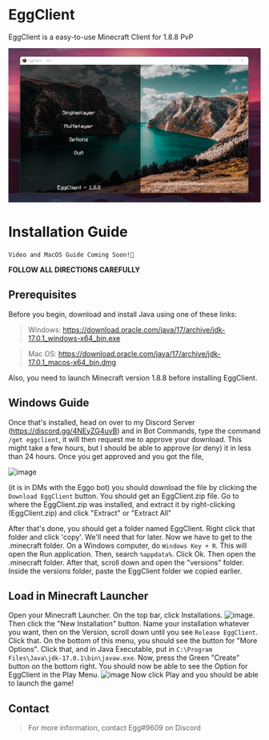 # EggClient

EggClient is a easy-to-use Minecraft Client for 1.8.8 PvP

![The Main Menu](https://raw.githubusercontent.com/uhEgg/EggClient/main/eggclient%201.png)

# Installation Guide
`Video and MacOS Guide Coming Soon!🎥`

**FOLLOW ALL DIRECTIONS CAREFULLY**

## Prerequisites
Before you begin, download and install Java using one of these links:
> Windows: https://download.oracle.com/java/17/archive/jdk-17.0.1_windows-x64_bin.exe

> Mac OS: https://download.oracle.com/java/17/archive/jdk-17.0.1_macos-x64_bin.dmg

Also, you need to launch Minecraft version 1.8.8 before installing EggClient.

## Windows Guide

Once that's installed, head on over to my Discord Server (https://discord.gg/4NEyZG4uvB) and in Bot Commands, type the command `/get eggclient`, it will then request me to approve your download. This might take a few hours, but I should be able to approve (or deny) it in less than 24 hours. Once you get approved and you got the file, 

![image](https://user-images.githubusercontent.com/92561247/153770409-9f7bcc78-e408-45ae-ba73-106d97de0b6e.png) 

(it is in DMs with the Eggo bot) you should download the file by clicking the `Download EggClient` button. You should get an EggClient.zip file. Go to where the EggClient.zip was installed, and extract it by right-clicking (EggClient.zip) and click "Extract" or "Extract All"

After that's done, you should get a folder named EggClient. Right click that folder and click 'copy'. We'll need that for later. Now we have to get to the .minecraft folder. On a Windows computer, do `Windows Key + R`. This will open 
the Run application. Then, search `%appdata%`. Click Ok. Then open the .minecraft folder. After that, scroll down and open the "versions" folder. Inside the versions folder, paste the EggClient folder we copied earlier.
## Load in Minecraft Launcher
Open your Minecraft Launcher. On the top bar, click Installations. ![image](https://user-images.githubusercontent.com/92561247/153734002-7d544533-96f8-4a93-b8b7-2adc482ac3c5.png). Then click the "New Installation" button. Name your installation whatever you want, then on the Version, scroll down until you see `Release EggClient`. Click that. On the bottom of this menu, you should see the button for "More Options". Click that, and in Java Executable, put in `C:\Program Files\Java\jdk-17.0.1\bin\javaw.exe`. Now, press the Green "Create" button on the bottom right. You should now be able to see the Option for EggClient in the Play Menu. ![image](https://user-images.githubusercontent.com/92561247/153734116-a5dc5943-2a72-45fd-ab20-7e81d7cc0961.png) Now click Play and you should be able to launch the game!

## Contact
> For more information, contact Egg#9609 on Discord
